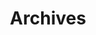 ---
_enabled_editors:
  - data
title: Archives
description: Blog archive of more than 100 articles about self-improvement, the psychology of addiction, and social relationships.
hero:
  label: Explore my ideas
  heading: The archives
  text_markdown: |
    Blog archive of more than 100 articles about self-improvement, the psychology of addiction, and social relationships.
page_blocks:
  - _id: posts_all
---